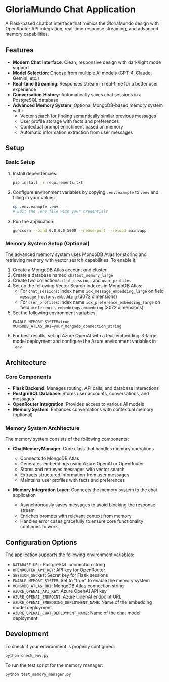 # GloriaMundo Chat Application

A Flask-based chatbot interface that mimics the GloriaMundo design with OpenRouter API integration, real-time response streaming, and advanced memory capabilities.

## Features

- **Modern Chat Interface**: Clean, responsive design with dark/light mode support
- **Model Selection**: Choose from multiple AI models (GPT-4, Claude, Gemini, etc.)
- **Real-time Streaming**: Responses stream in real-time for a better user experience
- **Conversation History**: Automatically saves chat sessions in a PostgreSQL database
- **Advanced Memory System**: Optional MongoDB-based memory system with:
  - Vector search for finding semantically similar previous messages
  - User profile storage with facts and preferences
  - Contextual prompt enrichment based on memory
  - Automatic information extraction from user messages

## Setup

### Basic Setup

1. Install dependencies:
   ```bash
   pip install -r requirements.txt
   ```

2. Configure environment variables by copying `.env.example` to `.env` and filling in your values:
   ```bash
   cp .env.example .env
   # Edit the .env file with your credentials
   ```

3. Run the application:
   ```bash
   gunicorn --bind 0.0.0.0:5000 --reuse-port --reload main:app
   ```

### Memory System Setup (Optional)

The advanced memory system uses MongoDB Atlas for storing and retrieving memory with vector search capabilities. To enable it:

1. Create a MongoDB Atlas account and cluster
2. Create a database named `chatbot_memory_large`
3. Create two collections: `chat_sessions` and `user_profiles`
4. Set up the following Vector Search indexes in MongoDB Atlas:
   - For `chat_sessions`: Index name `idx_message_embedding_large` on field `message_history.embedding` (3072 dimensions)
   - For `user_profiles`: Index name `idx_preference_embedding_large` on field `preferences_embeddings.embedding` (3072 dimensions)
5. Set the following environment variables:
   ```
   ENABLE_MEMORY_SYSTEM=true
   MONGODB_ATLAS_URI=your_mongodb_connection_string
   ```
6. For best results, set up Azure OpenAI with a text-embedding-3-large model deployment and configure the Azure environment variables in `.env`

## Architecture

### Core Components

- **Flask Backend**: Manages routing, API calls, and database interactions
- **PostgreSQL Database**: Stores user accounts, conversations, and messages
- **OpenRouter Integration**: Provides access to various AI models
- **Memory System**: Enhances conversations with contextual memory (optional)

### Memory System Architecture

The memory system consists of the following components:

- **ChatMemoryManager**: Core class that handles memory operations
  - Connects to MongoDB Atlas
  - Generates embeddings using Azure OpenAI or OpenRouter
  - Stores and retrieves messages with vector search
  - Extracts structured information from user messages
  - Maintains user profiles with facts and preferences

- **Memory Integration Layer**: Connects the memory system to the chat application
  - Asynchronously saves messages to avoid blocking the response stream
  - Enriches prompts with relevant context from memory
  - Handles error cases gracefully to ensure core functionality continues to work

## Configuration Options

The application supports the following environment variables:

- `DATABASE_URL`: PostgreSQL connection string
- `OPENROUTER_API_KEY`: API key for OpenRouter
- `SESSION_SECRET`: Secret key for Flask sessions
- `ENABLE_MEMORY_SYSTEM`: Set to "true" to enable the memory system
- `MONGODB_ATLAS_URI`: MongoDB Atlas connection string
- `AZURE_OPENAI_API_KEY`: Azure OpenAI API key
- `AZURE_OPENAI_ENDPOINT`: Azure OpenAI endpoint URL
- `AZURE_OPENAI_EMBEDDING_DEPLOYMENT_NAME`: Name of the embedding model deployment
- `AZURE_OPENAI_CHAT_DEPLOYMENT_NAME`: Name of the chat model deployment

## Development

To check if your environment is properly configured:

```bash
python check_env.py
```

To run the test script for the memory manager:

```bash
python test_memory_manager.py
```